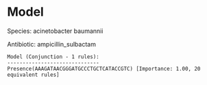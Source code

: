
# Model

Species: acinetobacter baumannii

Antibiotic: ampicillin_sulbactam

```
Model (Conjunction - 1 rules):
------------------------------
Presence(AAAGATAACGGGATGCCCTGCTCATACCGTC) [Importance: 1.00, 20 equivalent rules]

```

